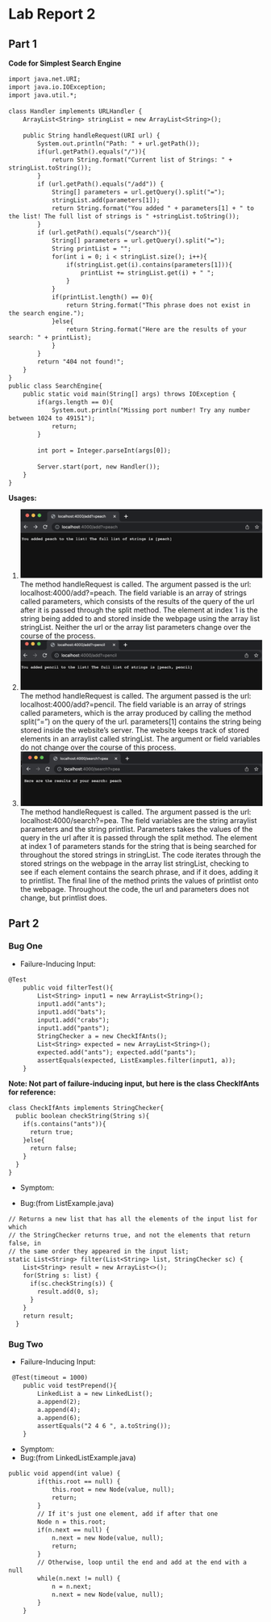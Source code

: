 # Lab Report 2
## Part 1
**Code for Simplest Search Engine**
```
import java.net.URI;
import java.io.IOException;
import java.util.*;

class Handler implements URLHandler {
    ArrayList<String> stringList = new ArrayList<String>();

    public String handleRequest(URI url) {
        System.out.println("Path: " + url.getPath());
        if(url.getPath().equals("/")){
            return String.format("Current list of Strings: " + stringList.toString());
        }
        if (url.getPath().equals("/add")) {
            String[] parameters = url.getQuery().split("=");
            stringList.add(parameters[1]);
            return String.format("You added " + parameters[1] + " to the list! The full list of strings is " +stringList.toString());
        }
        if (url.getPath().equals("/search")){
            String[] parameters = url.getQuery().split("=");
            String printList = "";
            for(int i = 0; i < stringList.size(); i++){
                if(stringList.get(i).contains(parameters[1])){
                    printList += stringList.get(i) + " ";
                }
            }
            if(printList.length() == 0){
                return String.format("This phrase does not exist in the search engine.");
            }else{
                return String.format("Here are the results of your search: " + printList);
            }
        }
        return "404 not found!";
    }
}
public class SearchEngine{
    public static void main(String[] args) throws IOException {
        if(args.length == 0){
            System.out.println("Missing port number! Try any number between 1024 to 49151");
            return;
        }

        int port = Integer.parseInt(args[0]);

        Server.start(port, new Handler());
    }
}
```
**Usages:**
1. ![Image](https://raw.githubusercontent.com/caz002/cse15l-lab-reports/main/Screen%20Shot%202022-10-25%20at%203.10.49%20PM.png)
The method handleRequest is called. The argument passed is the url: localhost:4000/add?=peach. The field variable is an array of strings called parameters, which consists of the results of the query of the url after it is passed through the split method. The element at index 1 is the string being added to and stored inside the webpage using the array list stringList. Neither the url or the array list parameters change over the course of the process.
2. ![Image](https://raw.githubusercontent.com/caz002/cse15l-lab-reports/main/usage2.png)
The method handleRequest is called. The argument passed is the url: localhost:4000/add?=pencil. The field variable is an array of strings called parameters, which is the array produced by calling the method split(“=”) on the query of the url. parameters[1] contains the string being stored inside the website’s server. The website keeps track of stored elements in an arraylist called stringList. The argument or field variables do not change over the course of this process.
3. ![Image](usage3.png)
The method handleRequest is called. The argument passed is the url: localhost:4000/search?=pea. The field variables are the string arraylist parameters and the string printlist. Parameters takes the values of the query in the url after it is passed through the split method. The element at index 1 of parameters stands for the string that is being searched for throughout the stored strings in stringList. The code iterates through the stored strings on the webpage in the array list stringList, checking to see if each element contains the search phrase, and if it does, adding it to printlist. The final line of the method prints the values of printlist onto the webpage. Throughout the code, the url and parameters does not change, but printlist does.

## Part 2
### Bug One
- Failure-Inducing Input:
```
@Test
    public void filterTest(){
        List<String> input1 = new ArrayList<String>();
        input1.add("ants");
        input1.add("bats");
        input1.add("crabs");
        input1.add("pants");
        StringChecker a = new CheckIfAnts();
        List<String> expected = new ArrayList<String>();
        expected.add("ants"); expected.add("pants"); 
        assertEquals(expected, ListExamples.filter(input1, a));
    }
```
**Note: Not part of failure-inducing input, but here is the class CheckIfAnts for reference:**
```
class CheckIfAnts implements StringChecker{
  public boolean checkString(String s){
    if(s.contains("ants")){
      return true;
    }else{
      return false;
    }
  }
}
```
- Symptom:

- Bug:(from ListExample.java)
```
// Returns a new list that has all the elements of the input list for which
// the StringChecker returns true, and not the elements that return false, in
// the same order they appeared in the input list;
static List<String> filter(List<String> list, StringChecker sc) {
    List<String> result = new ArrayList<>();
    for(String s: list) {
      if(sc.checkString(s)) {
        result.add(0, s);
      }
    }
    return result;
  }
```
### Bug Two
- Failure-Inducing Input:
```
 @Test(timeout = 1000)
    public void testPrepend(){
        LinkedList a = new LinkedList();
        a.append(2);
        a.append(4);
        a.append(6);
        assertEquals("2 4 6 ", a.toString());
    }
```
- Symptom:
- Bug:(from LinkedListExample.java)
```
public void append(int value) {
        if(this.root == null) {
            this.root = new Node(value, null);
            return;
        }
        // If it's just one element, add if after that one
        Node n = this.root;
        if(n.next == null) {
            n.next = new Node(value, null);
            return;
        }
        // Otherwise, loop until the end and add at the end with a null
        while(n.next != null) {
            n = n.next;
            n.next = new Node(value, null);
        }
    }
```
